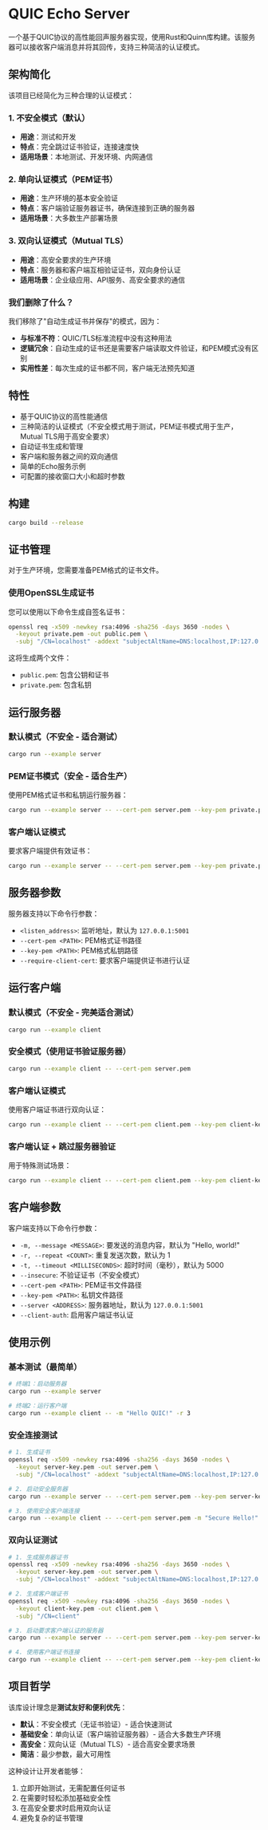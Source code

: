 # QUIC Echo Server

一个基于QUIC协议的高性能回声服务器实现，使用Rust和Quinn库构建。该服务器可以接收客户端消息并将其回传，支持三种简洁的认证模式。

## 架构简化

该项目已经简化为三种合理的认证模式：

### 1. 不安全模式（默认）
- **用途**：测试和开发
- **特点**：完全跳过证书验证，连接速度快
- **适用场景**：本地测试、开发环境、内网通信

### 2. 单向认证模式（PEM证书）
- **用途**：生产环境的基本安全验证
- **特点**：客户端验证服务器证书，确保连接到正确的服务器
- **适用场景**：大多数生产部署场景

### 3. 双向认证模式（Mutual TLS）
- **用途**：高安全要求的生产环境
- **特点**：服务器和客户端互相验证证书，双向身份认证
- **适用场景**：企业级应用、API服务、高安全要求的通信

### 我们删除了什么？

我们移除了"自动生成证书并保存"的模式，因为：
- **与标准不符**：QUIC/TLS标准流程中没有这种用法
- **逻辑冗余**：自动生成的证书还是需要客户端读取文件验证，和PEM模式没有区别
- **实用性差**：每次生成的证书都不同，客户端无法预先知道

## 特性

- 基于QUIC协议的高性能通信
- 三种简洁的认证模式（不安全模式用于测试，PEM证书模式用于生产，Mutual TLS用于高安全要求）
- 自动证书生成和管理
- 客户端和服务器之间的双向通信
- 简单的Echo服务示例
- 可配置的接收窗口大小和超时参数

## 构建

```bash
cargo build --release
```

## 证书管理

对于生产环境，您需要准备PEM格式的证书文件。

### 使用OpenSSL生成证书

您可以使用以下命令生成自签名证书：

```bash
openssl req -x509 -newkey rsa:4096 -sha256 -days 3650 -nodes \
  -keyout private.pem -out public.pem \
  -subj "/CN=localhost" -addext "subjectAltName=DNS:localhost,IP:127.0.0.1"
```

这将生成两个文件：
- `public.pem`: 包含公钥和证书
- `private.pem`: 包含私钥

## 运行服务器

### 默认模式（不安全 - 适合测试）

```bash
cargo run --example server
```

### PEM证书模式（安全 - 适合生产）

使用PEM格式证书和私钥运行服务器：

```bash
cargo run --example server -- --cert-pem server.pem --key-pem private.pem
```

### 客户端认证模式

要求客户端提供有效证书：

```bash
cargo run --example server -- --cert-pem server.pem --key-pem private.pem --require-client-cert
```

## 服务器参数

服务器支持以下命令行参数：

- `<listen_address>`: 监听地址，默认为 `127.0.0.1:5001`
- `--cert-pem <PATH>`: PEM格式证书路径
- `--key-pem <PATH>`: PEM格式私钥路径
- `--require-client-cert`: 要求客户端提供证书进行认证

## 运行客户端

### 默认模式（不安全 - 完美适合测试）

```bash
cargo run --example client
```

### 安全模式（使用证书验证服务器）

```bash
cargo run --example client -- --cert-pem server.pem
```

### 客户端认证模式

使用客户端证书进行双向认证：

```bash
cargo run --example client -- --cert-pem client.pem --key-pem client-key.pem --client-auth
```

### 客户端认证 + 跳过服务器验证

用于特殊测试场景：

```bash
cargo run --example client -- --cert-pem client.pem --key-pem client-key.pem --client-auth --insecure
```

## 客户端参数

客户端支持以下命令行参数：

- `-m, --message <MESSAGE>`: 要发送的消息内容，默认为 "Hello, world!"
- `-r, --repeat <COUNT>`: 重复发送次数，默认为 1
- `-t, --timeout <MILLISECONDS>`: 超时时间（毫秒），默认为 5000
- `--insecure`: 不验证证书（不安全模式）
- `--cert-pem <PATH>`: PEM证书文件路径
- `--key-pem <PATH>`: 私钥文件路径
- `--server <ADDRESS>`: 服务器地址，默认为 `127.0.0.1:5001`
- `--client-auth`: 启用客户端证书认证

## 使用示例

### 基本测试（最简单）

```bash
# 终端1：启动服务器
cargo run --example server

# 终端2：运行客户端
cargo run --example client -- -m "Hello QUIC!" -r 3
```

### 安全连接测试

```bash
# 1. 生成证书
openssl req -x509 -newkey rsa:4096 -sha256 -days 3650 -nodes \
  -keyout server-key.pem -out server.pem \
  -subj "/CN=localhost" -addext "subjectAltName=DNS:localhost,IP:127.0.0.1"

# 2. 启动安全服务器
cargo run --example server -- --cert-pem server.pem --key-pem server-key.pem

# 3. 使用安全客户端连接
cargo run --example client -- --cert-pem server.pem -m "Secure Hello!"
```

### 双向认证测试

```bash
# 1. 生成服务器证书
openssl req -x509 -newkey rsa:4096 -sha256 -days 3650 -nodes \
  -keyout server-key.pem -out server.pem \
  -subj "/CN=localhost" -addext "subjectAltName=DNS:localhost,IP:127.0.0.1"

# 2. 生成客户端证书
openssl req -x509 -newkey rsa:4096 -sha256 -days 3650 -nodes \
  -keyout client-key.pem -out client.pem \
  -subj "/CN=client"

# 3. 启动要求客户端认证的服务器
cargo run --example server -- --cert-pem server.pem --key-pem server-key.pem --require-client-cert

# 4. 使用客户端证书连接
cargo run --example client -- --cert-pem server.pem --key-pem client-key.pem --client-auth -m "Mutual TLS Hello!"
```

## 项目哲学

该库设计理念是**测试友好和便利优先**：
- **默认**：不安全模式（无证书验证）- 适合快速测试
- **基础安全**：单向认证（客户端验证服务器）- 适合大多数生产环境
- **高安全**：双向认证（Mutual TLS）- 适合高安全要求场景
- **简洁**：最少参数，最大可用性

这种设计让开发者能够：
1. 立即开始测试，无需配置任何证书
2. 在需要时轻松添加基础安全性
3. 在高安全要求时启用双向认证
4. 避免复杂的证书管理
